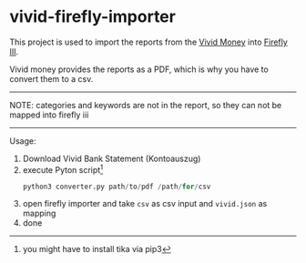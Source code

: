 # vivid-firefly-importer

This project is used to import the reports from the [Vivid Money](https://vivid.money) into [Firefly III](https://github.com/firefly-iii/firefly-iii).

Vivid money provides the reports as a PDF, which is why you have to convert them to a csv.
***
NOTE: categories and keywords are not in the report, so they can not be mapped into firefly iii
***

Usage:
1. Download Vivid Bank Statement (Kontoauszug) 
2. execute Pyton script[^1]
    ```python
    python3 converter.py path/to/pdf /path/for/csv 
    ```
3. open firefly importer and take `csv` as csv input and `vivid.json` as mapping
4. done


[^1]: you might have to install tika via pip3